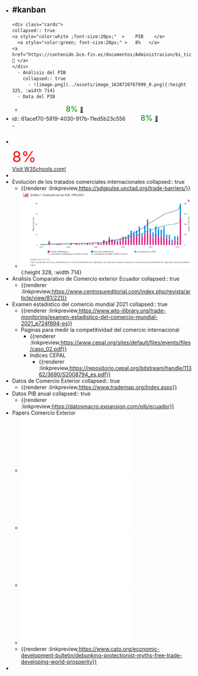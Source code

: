 - #kanban
	-
	  <div class="cards">
	  collapsed:: true
	  <a style="color:white ;font-size:20px;"  >    PIB    </a>
	    <a style="color:green; font-size:20px;" >   8%   </a> 
	  <a href="https://contenido.bce.fin.ec/documentos/Administracion/bi_tick_PIB_CNT.html">  🔗 </a>
	  </div>
		- Análisis del PIB
		  collapsed:: true
			- ![image.png](../assets/image_1638720767999_0.png){:height 325, :width 714}
		- Data del PIB
	-
	  <div class="cards">
	  <a style="color:white ;font-size:20px;"  >    PIB Nominal    </a>
	    <a style="color:green; font-size:20px;" >   8%   </a> 
	  <a href="https://contenido.bce.fin.ec/documentos/Administracion/bi_tick_PIB_CNT.html">  🔗 </a>
	  </div>
-
  <div class="cards">
  id:: 61acef70-5919-4030-917b-11ed5b23c556
  <a style="color:white ;font-size:20px;"  >    PIB    </a>
    <a style="color:green; font-size:20px;" >   8%   </a> 
  <a href="https://contenido.bce.fin.ec/documentos/Administracion/bi_tick_PIB_CNT.html">  🔗 </a>
  </div>
	-
-
  <div class="cards">
  <div style="color:white ;font-size:40px;"  > Nivel de Exportaciones </div>
    <div style="color:red; font-size:40px;" >8%</div> 
  <a href="https://www.w3schools.com/">Visit W3Schools.com!</a>
  </div>
-
- Evolución de los tratados  comerciales internacionales
  collapsed:: true
	- {{renderer :linkpreview,https://sdgpulse.unctad.org/trade-barriers/}}
	- ![image.png](../assets/image_1638718468657_0.png){:height 328, :width 714}
- Análisis Comparativo de Comercio exterior Ecuador
  collapsed:: true
	- {{renderer :linkpreview,https://www.centrosureditorial.com/index.php/revista/article/view/81/221}}
- Examen estadístico del comercio mundial 2021
  collapsed:: true
	- {{renderer :linkpreview,https://www.wto-ilibrary.org/trade-monitoring/examen-estadistico-del-comercio-mundial-2021_e724f894-es}}
	- Paginas para medir la competitividad del comercio internacional
		- {{renderer :linkpreview,https://www.cepal.org/sites/default/files/events/files/caso_02.pdf}}
		- Indices CEPAL
			- {{renderer :linkpreview,https://repositorio.cepal.org/bitstream/handle/11362/3690/S2008794_es.pdf}}
- Datos de Comercio Exterior
  collapsed:: true
	- {{renderer :linkpreview,https://www.trademap.org/Index.aspx}}
- Datos PIB anual
  collapsed:: true
	- {{renderer :linkpreview,https://datosmacro.expansion.com/pib/ecuador}}
- Papers Comercio Exterior
	- ![Why the Move to Free Trade.pdf](../assets/Why_the_Move_to_Free_Trade_1638791104368_0.pdf)
	- ![Between free trade and protectionism.pdf](../assets/Between_free_trade_and_protectionism_1638791166400_0.pdf)
	- ![Protectionism and Free Trade A Country‘s Glory or Doom.pdf](../assets/Protectionism_and_Free_Trade_A_Country‘s_Glory_or_Doom_1638791239920_0.pdf)
	- ![Política de comercio exterior en Ecuador Un análisis comparativo.pdf](../assets/Política_de_comercio_exterior_en_Ecuador_Un_análisis_comparativo_1638791289725_0.pdf)
	- {{renderer :linkpreview,https://www.cato.org/economic-development-bulletin/debunking-protectionist-myths-free-trade-developing-world-prosperity}}
-